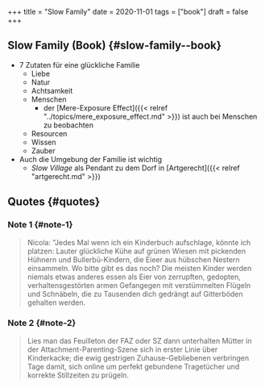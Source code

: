 +++
title = "Slow Family"
date = 2020-11-01
tags = ["book"]
draft = false
+++

## Slow Family (Book) {#slow-family--book}

-   7 Zutaten für eine glückliche Familie
    -   Liebe
    -   Natur
    -   Achtsamkeit
    -   Menschen
        -   der [Mere-Exposure Effect]({{< relref "../topics/mere_exposure_effect.md" >}}) ist auch bei Menschen zu beobachten
    -   Resourcen
    -   Wissen
    -   Zauber
-   Auch die Umgebung der Familie ist wichtig
    -   _Slow Village_ als Pendant zu dem Dorf in [Artgerecht]({{< relref "artgerecht.md" >}})


## Quotes {#quotes}


### Note 1 {#note-1}

> Nicola: "Jedes Mal wenn ich ein Kinderbuch aufschlage, könnte ich platzen:
> Lauter glückliche Kühe auf grünen Wiesen mit pickenden Hühnern und
> Bullerbü-Kindern, die Eieer aus hübschen Nestern einsammeln. Wo bitte gibt es
> das noch? Die meisten Kinder werden niemals etwas anderes essen als Eier von
> zerrupften, gedopten, verhaltensgestörten armen Gefangegen mit verstümmelten
> Flügeln und Schnäbeln, die zu Tausenden dich gedrängt auf Gitterböden gehalten
> werden.


### Note 2 {#note-2}

> Lies man das Feuilleton der FAZ oder SZ dann unterhalten Mütter in der
> Attachment-Parenting-Szene sich in erster Linie über Kinderkacke; die ewig
> gestrigen Zuhause-Gebliebenen verbringen Tage damit, sich online um perfekt
> gebundene Tragetücher und korrekte Stillzeiten zu prügeln.